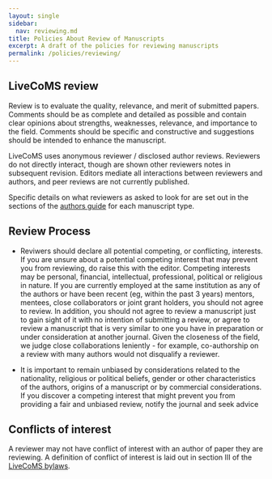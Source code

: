 ```yaml
---
layout: single
sidebar:
  nav: reviewing.md
title: Policies About Review of Manuscripts
excerpt: A draft of the policies for reviewing manuscripts
permalink: /policies/reviewing/
---
```


## LiveCoMS review
Review is to evaluate the quality, relevance, and merit of
submitted papers. Comments should be as complete and detailed as
possible and contain clear opinions about strengths, weaknesses,
relevance, and importance to the field. Comments should be specific
and constructive and suggestions should be intended to enhance the
manuscript.

LiveCoMS uses anonymous reviewer / disclosed author reviews. Reviewers do not directly interact, though are shown other reviewers notes in subsequent revision. 
Editors mediate all interactions between reviewers and authors, and peer reviews are not currently published.  

Specific details on what reviewers as asked to look for are set out in the
sections of the [authors guide](/authors/policies/) for each manuscript type.


## Review Process

 - Reviwers should declare all potential competing, or conflicting, interests. If you are unsure about a potential competing interest that may prevent you from reviewing, do raise this with the editor. Competing interests may be personal, financial, intellectual, professional, political or religious in nature. If you are currently employed at the same institution as any of the authors or have been recent (eg, within the past 3 years) mentors, mentees, close collaborators or joint grant holders, you should not agree to review. In addition, you should not agree to review a manuscript just to gain sight of it with no intention of submitting a review, or agree to review a manuscript that is very similar to one you have in preparation or under consideration at another journal.  Given the closeness of the field, we judge close collaborations leniently - for example, co-authorship on a review with many authors would not disqualify a reviewer. 

- It is important to remain unbiased by considerations related to the nationality, religious or political beliefs,
gender or other characteristics of the authors, origins of a manuscript or by commercial considerations.
If you discover a competing interest that might prevent you from providing a fair and unbiased review, notify
the journal and seek advice

## Conflicts of interest

A reviewer may not have conflict of interest with an author of paper
they are reviewing. A definition of conflict of interest is laid out in section III of the [LiveCoMS bylaws](/policies/livecoms_bylaws/).



